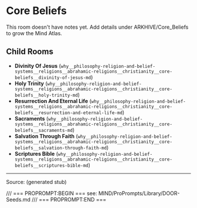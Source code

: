 # Core Beliefs

This room doesn't have notes yet. Add details under ARKHIVE/Core_Beliefs to grow the Mind Atlas.

## Child Rooms
- **Divinity Of Jesus** (`why__philosophy-religion-and-belief-systems__religions__abrahamic-religions__christianity__core-beliefs__divinity-of-jesus-md`)
- **Holy Trinity** (`why__philosophy-religion-and-belief-systems__religions__abrahamic-religions__christianity__core-beliefs__holy-trinity-md`)
- **Resurrection And Eternal Life** (`why__philosophy-religion-and-belief-systems__religions__abrahamic-religions__christianity__core-beliefs__resurrection-and-eternal-life-md`)
- **Sacraments** (`why__philosophy-religion-and-belief-systems__religions__abrahamic-religions__christianity__core-beliefs__sacraments-md`)
- **Salvation Through Faith** (`why__philosophy-religion-and-belief-systems__religions__abrahamic-religions__christianity__core-beliefs__salvation-through-faith-md`)
- **Scriptures Bible** (`why__philosophy-religion-and-belief-systems__religions__abrahamic-religions__christianity__core-beliefs__scriptures-bible-md`)

---
Source: (generated stub)

/// === PROPROMPT:BEGIN ===
see: MIND/ProPrompts/Library/DOOR-Seeds.md
/// === PROPROMPT:END ===
